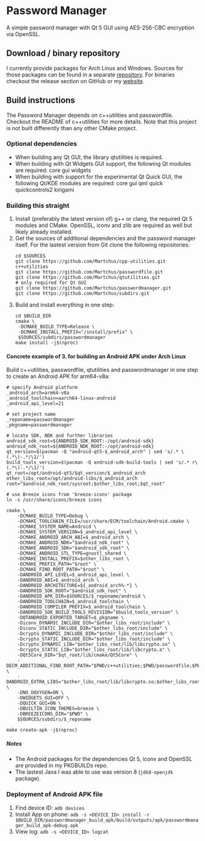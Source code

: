 # Password Manager
A simple password manager with Qt 5 GUI using AES-256-CBC encryption via OpenSSL.

## Download / binary repository
I currently provide packages for Arch Linux and Windows. Sources for those packages can be found in a
separate [repository](https://github.com/Martchus/PKGBUILDs). For binaries checkout the release section
on GitHub or my [website](http://martchus.no-ip.biz/website/page.php?name=programming).

## Build instructions
The Password Manager depends on c++utilities and passwordfile. Checkout the README of c++utilities for more details. Note that this project is not built differently than any other CMake project.

### Optional dependencies
* When building any Qt GUI, the library qtutilities is required.
* When building with Qt Widgets GUI support, the following Qt modules are required: core gui widgets
* When building with support for the experimental Qt Quick GUI, the following Qt/KDE modules are required: core gui qml quick quickcontrols2 kirigami

### Building this straight
1. Install (preferably the latest version of) g++ or clang, the required Qt 5 modules and CMake. OpenSSL, iconv and
   zlib are required as well but likely already installed.
2. Get the sources of additional dependencies and the password manager itself. For the lastest version from Git clone the following repositories:  
   ```
   cd $SOURCES
   git clone https://github.com/Martchus/cpp-utilities.git c++utilities
   git clone https://github.com/Martchus/passwordfile.git
   git clone https://github.com/Martchus/qtutilities.git                  # only required for Qt GUI
   git clone https://github.com/Martchus/passwordmanager.git
   git clone https://github.com/Martchus/subdirs.git
   ```
3. Build and install everything in one step:  
   ```
   cd $BUILD_DIR
   cmake \
    -DCMAKE_BUILD_TYPE=Release \
    -DCMAKE_INSTALL_PREFIX="/install/prefix" \
    $SOURCES/subdirs/passwordmanager
   make install -j$(nproc)
   ```

#### Concrete example of 3. for building an Android APK under Arch Linux
Build c++utilities, passwordfile, qtutilities and passwordmanager in one step to create an Android APK for arm64-v8a:

```
# specify Android platform
_android_arch=arm64-v8a
_android_toolchain=aarch64-linux-android
_android_api_level=21

# set project name
_reponame=passwordmanager
_pkgname=passwordmanager

# locate SDK, NDK and further libraries
android_sdk_root=${ANDROID_SDK_ROOT:-/opt/android-sdk}
android_ndk_root=${ANDROID_NDK_ROOT:-/opt/android-ndk}
qt_version=$(pacman -Q "android-qt5-$_android_arch" | sed 's/.* \(.*\)-.*/\1/')
build_tools_version=$(pacman -Q android-sdk-build-tools | sed 's/.* r\(.*\)-.*/\1/')
qt_root=/opt/android-qt5/$qt_version/$_android_arch
other_libs_root=/opt/android-libs/$_android_arch
root="$android_ndk_root/sysroot;$other_libs_root;$qt_root"

# use Breeze icons from 'breeze-icons' package
ln -s /usr/share/icons/breeze icons

cmake \
    -DCMAKE_BUILD_TYPE=Debug \
    -DCMAKE_TOOLCHAIN_FILE=/usr/share/ECM/toolchain/Android.cmake \
    -DCMAKE_SYSTEM_NAME=Android \
    -DCMAKE_SYSTEM_VERSION=$_android_api_level \
    -DCMAKE_ANDROID_ARCH_ABI=$_android_arch \
    -DCMAKE_ANDROID_NDK="$android_ndk_root" \
    -DCMAKE_ANDROID_SDK="$android_sdk_root" \
    -DCMAKE_ANDROID_STL_TYPE=gnustl_shared \
    -DCMAKE_INSTALL_PREFIX=$other_libs_root \
    -DCMAKE_PREFIX_PATH="$root" \
    -DCMAKE_FIND_ROOT_PATH="$root" \
    -DANDROID_API_LEVEL=$_android_api_level \
    -DANDROID_ABI=$_android_arch \
    -DANDROID_ARCHITECTURE=${_android_arch%-*} \
    -DANDROID_SDK_ROOT="$android_sdk_root" \
    -DANDROID_APK_DIR=$SOURCES/$_reponame/android \
    -DANDROID_TOOLCHAIN=$_android_toolchain \
    -DANDROID_COMPILER_PREFIX=$_android_toolchain \
    -DANDROID_SDK_BUILD_TOOLS_REVISION="$build_tools_version" \
    -DQTANDROID_EXPORTED_TARGET=$_pkgname \
    -Diconv_DYNAMIC_INCLUDE_DIR="$other_libs_root/include" \
    -Diconv_STATIC_INCLUDE_DIR="$other_libs_root/include" \
    -Dcrypto_DYNAMIC_INCLUDE_DIR="$other_libs_root/include" \
    -Dcrypto_STATIC_INCLUDE_DIR="$other_libs_root/include" \
    -Dcrypto_DYNAMIC_LIB="$other_libs_root/lib/libcrypto.so" \
    -Dcrypto_STATIC_LIB="$other_libs_root/lib/libcrypto.a" \
    -DQt5Core_DIR="$qt_root/lib/cmake/Qt5Core" \
    -DECM_ADDITIONAL_FIND_ROOT_PATH="$PWD/c++utilities;$PWD/passwordfile;$PWD/qtutilities;$root;$other_libs_root/lib;$other_libs_root/lib" \
    -DANDROID_EXTRA_LIBS="$other_libs_root/lib/libcrypto.so;$other_libs_root/lib/libssl.so;$other_libs_root/lib/libiconv.so;$other_libs_root/lib/libKF5Kirigami2.so" \
    -DNO_DOXYGEN=ON \
    -DWIDGETS_GUI=OFF \
    -DQUICK_GUI=ON \
    -DBUILTIN_ICON_THEMES=breeze \
    -DBREEZEICONS_DIR="$PWD" \
    $SOURCES/subdirs/$_reponame

make create-apk -j$(nproc)
```

##### Notes
* The Android packages for the dependencies Qt 5, iconv and OpenSSL are provided in my PKGBUILDs repo.
* The lastest Java I was able to use was version 8 (`jdk8-openjdk` package).

### Deployment of Android APK file
1. Find device ID: `adb devices`
2. Install App on phone: `adb -s <DEVICE_ID> install -r $BUILD_DIR/passwordmanager_build_apk/build/outputs/apk/passwordmanager_build_apk-debug.apk`
3. View log: `adb -s <DEVICE_ID> logcat`
